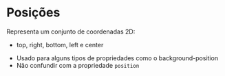 # Posições

<position>

Representa um conjunto de coordenadas 2D:

- top, right, bottom, left e center


* Usado para alguns tipos de propriedades como o background-position
* Não confundir com a propriedade `position`